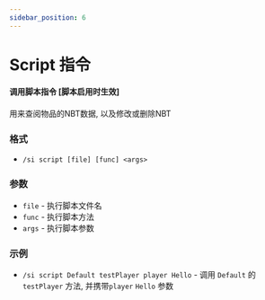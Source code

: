 ```yaml
---
sidebar_position: 6
---
```


# Script 指令

#### 调用脚本指令 [脚本启用时生效]

用来查阅物品的NBT数据, 以及修改或删除NBT

### 格式

- `/si script [file] [func] <args>`

### 参数

- `file` - 执行脚本文件名
- `func` - 执行脚本方法
- `args` - 执行脚本参数

### 示例

- `/si script Default testPlayer player Hello` - 调用 `Default` 的 `testPlayer` 方法, 并携带`player` `Hello` 参数